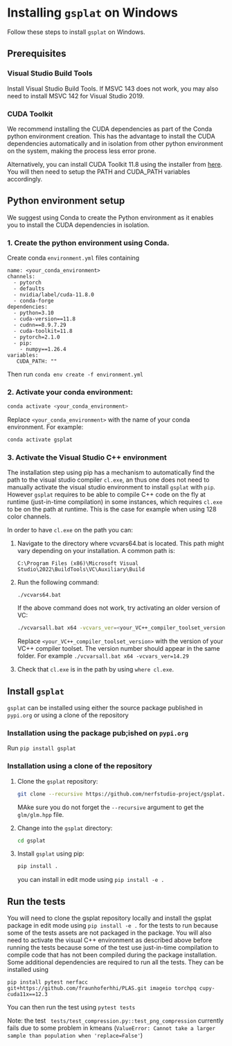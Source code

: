 # Installing `gsplat` on Windows

Follow these steps to install `gsplat` on Windows.

## Prerequisites

###  Visual Studio Build Tools

Install Visual Studio Build Tools. If MSVC 143 does not work, you may also need to install MSVC 142 for Visual Studio 2019. 

###  CUDA Toolkit

We recommend installing the CUDA dependencies as part of the Conda python environment creation. This has the advantage to install the CUDA dependencies automatically and in isolation from other python environment on the system, making the process less error prone.

Alternatively, you can install CUDA Toolkit 11.8 using the installer from [here](https://developer.nvidia.com/cuda-11-8-0-download-archive). You will then need to setup the PATH and CUDA_PATH variables accordingly. 

## Python environment setup

We suggest using Conda to create the Python environment as it enables you to install the CUDA dependencies in isolation.

### 1. Create the python environment using Conda.

Create conda `environment.yml` files containing
```
name: <your_conda_environment>
channels:
  - pytorch
  - defaults
  - nvidia/label/cuda-11.8.0
  - conda-forge
dependencies:
  - python=3.10
  - cuda-version==11.8 
  - cudnn==8.9.7.29
  - cuda-toolkit=11.8
  - pytorch=2.1.0
  - pip:
    - numpy==1.26.4
variables:
   CUDA_PATH: ""
``` 

Then run  `conda env create -f environment.yml` 

### 2. Activate your conda environment:
    
```bash
conda activate <your_conda_environment>
```

Replace `<your_conda_environment>` with the name of your conda environment. For example:

```bash
conda activate gsplat
```

### 3. Activate the Visual Studio C++ environment

The installation step using pip has a mechanism to automatically find the path to the visual studio compiler `cl.exe`, an thus one does not need to manually activate the visual studio environment to install `gsplat` with `pip`. However `gsplat` requires to be able to compile C++ code on the fly at runtime (just-in-time compilation) in some instances, which requires `cl.exe` to be on the path at runtime. This is the case for example when using 128  color channels. 

In order to have `cl.exe` on the path you can:
1. Navigate to the directory where vcvars64.bat is located. This path might vary depending on your installation. A common path is:
    ```
    C:\Program Files (x86)\Microsoft Visual Studio\2022\BuildTools\VC\Auxiliary\Build
    ```

2. Run the following command:
    ```
    ./vcvars64.bat
    ```
    If the above command does not work, try activating an older version of VC:
    ```bash
    ./vcvarsall.bat x64 -vcvars_ver=<your_VC++_compiler_toolset_version>
    ```
    Replace `<your_VC++_compiler_toolset_version>` with the version of your VC++ compiler toolset. The version number should appear in the same folder. For example `./vcvarsall.bat x64 -vcvars_ver=14.29`


3. Check that `cl.exe` is in the path by using `where cl.exe`.

## Install `gsplat`

`gsplat` can be installed using either the source package published in `pypi.org` or using a clone of the repository

### Installation using the package pub;ished on `pypi.org`

Run `pip install gsplat`

### Installation using a clone of the repository

1. Clone the `gsplat` repository:
    ```bash
    git clone --recursive https://github.com/nerfstudio-project/gsplat.git
    ```
    MAke sure you do not forget the `--recursive` argument to get the `glm/glm.hpp` file.

2. Change into the `gsplat` directory:
    ```bash
    cd gsplat
    ```

3. Install `gsplat` using pip:
    ```bash
    pip install .
    ```
    you can install in edit mode using `pip install -e .`

## Run the tests

You will need to clone the gsplat repository locally and install the gsplat package in edit mode using `pip install -e .` for the tests to run because some of the tests assets are not packaged in the package. You will also need to activate the visual C++ environment as described above before running the tests because some of the test use just-in-time compilation to compile code that has not been compiled during the package installation. 
Some additional dependencies are required to run all the tests. They can be installed using 
```
pip install pytest nerfacc git+https://github.com/fraunhoferhhi/PLAS.git imageio torchpq cupy-cuda11x==12.3
```
You can then run the test using `pytest tests`

Note: the test ` tests/test_compression.py::test_png_compression` currently fails due to some problem in kmeans (`ValueError: Cannot take a larger sample than population when 'replace=False'`)
